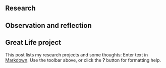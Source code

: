## Research


## Observation and reflection


## Great Life project
This post lists my research projects and some thoughts: 
Enter text in [Markdown](http://daringfireball.net/projects/markdown/). Use the toolbar above, or click the **?** button for formatting help.
